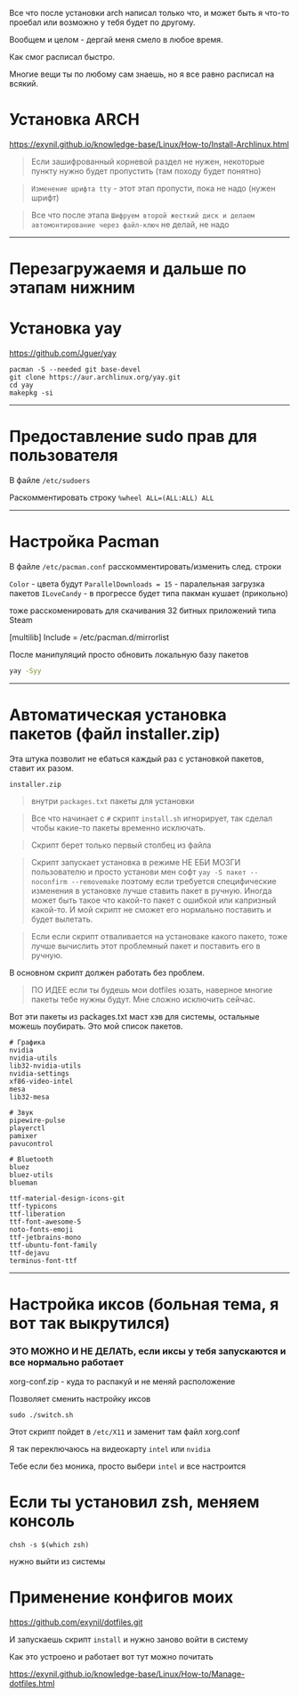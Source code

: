 Все что после установки arch написал только что, и может быть я что-то проебал или возможно у тебя будет по другому.

Вообщем и целом - дергай меня смело в любое время.

Как смог расписал быстро.

Многие вещи ты по любому сам знаешь, но я все равно расписал на всякий.

# Установка ARCH

https://exynil.github.io/knowledge-base/Linux/How-to/Install-Archlinux.html

> Eсли зашифрованный корневой раздел не нужен, некоторые пункту нужно будет пропустить (там походу будет понятно)

> `Изменение шрифта tty` - этот этап пропусти, пока не надо (нужен шрифт)

> Все что после этапа `Шифруем второй жесткий диск и делаем автомонтирование через файл-ключ` не делай, не надо

---

# Перезагружаемя и дальше по этапам нижним

# Установка yay

https://github.com/Jguer/yay

```
pacman -S --needed git base-devel
git clone https://aur.archlinux.org/yay.git
cd yay
makepkg -si

```
---

# Предоставление sudo прав для пользователя

В файле `/etc/sudoers`

Раскомментировать строку `%wheel ALL=(ALL:ALL) ALL`

---

# Настройка Pacman

В файле `/etc/pacman.conf` расскомментировать/изменить след. строки


`Color` - цвета будут
`ParallelDownloads = 15` - паралельная загрузка пакетов
`ILoveCandy` - в прогрессе будет типа пакман кушает (прикольно)


тоже расскоменировать для скачивания 32 битных приложений типа Steam

[multilib]
Include = /etc/pacman.d/mirrorlist


После манипуляций просто обновить локальную базу пакетов
```bash
yay -Syy
```

---

# Автоматическая установка пакетов (файл installer.zip)

Эта штука позволит не ебаться каждый раз с установкой пакетов, ставит их разом.

`installer.zip`

> внутри `packages.txt` пакеты для установки

>Все что начинает с `#` скрипт `install.sh` игнорирует, так сделал чтобы какие-то пакеты временно исключать.

>Скрипт берет только первый столбец из файла

>Скрипт запускает установка в режиме НЕ ЕБИ МОЗГИ пользователю и просто установи мен софт `yay -S пакет --noconfirm --removemake` поэтому если требуется специфические изменения в установке лучше ставить пакет в ручную. Иногда может быть такое что какой-то пакет с ошибкой или капризный какой-то. И мой скрипт не сможет его нормально поставить и будет вылетать.

> Если если скрипт отваливается на установаке какого пакето, тоже лучше вычислить этот проблемный пакет и поставить его в ручную.


В основном скрипт должен работать без проблем.



>ПО ИДЕЕ если ты будешь мои dotfiles юзать, наверное многие пакеты тебе нужны будут. Мне сложно исключить сейчас.



Вот эти пакеты из packages.txt маст хэв для системы, остальные можешь поубирать. Это мой список пакетов.

```
# Графика
nvidia
nvidia-utils
lib32-nvidia-utils
nvidia-settings
xf86-video-intel
mesa
lib32-mesa

# Звук
pipewire-pulse
playerctl
pamixer
pavucontrol

# Bluetooth
bluez
bluez-utils
blueman

ttf-material-design-icons-git
ttf-typicons
ttf-liberation
ttf-font-awesome-5
noto-fonts-emoji
ttf-jetbrains-mono
ttf-ubuntu-font-family
ttf-dejavu
terminus-font-ttf
```

---

# Настройка иксов (больная тема, я вот так выкрутился)

### ЭТО МОЖНО И НЕ ДЕЛАТЬ, если иксы у тебя запускаются и все нормально работает



xorg-conf.zip - куда то распакуй и не меняй расположение

Позволяет сменить настройку иксов
```
sudo ./switch.sh
```

Этот скрипт пойдет в `/etc/X11` и заменит там файл xorg.conf

Я так переключаюсь на видеокарту `intel` или `nvidia`

Тебе если без моника, просто выбери `intel` и все настроится

# Если ты установил zsh, меняем консоль

```
chsh -s $(which zsh)
```

нужно выйти из системы

# Применение конфигов моих

https://github.com/exynil/dotfiles.git

И запускаешь скрипт `install` и нужно заново войти в систему



Как это устроено и работает вот тут можно почитать

https://exynil.github.io/knowledge-base/Linux/How-to/Manage-dotfiles.html







